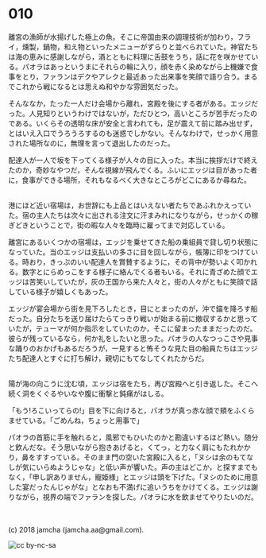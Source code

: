 # 010

離宮の漁師が水揚げした極上の魚。そこに帝国由来の調理技術が加わり，フライ，燻製，鍋物，和え物といったメニューがずらりと並べられていた。神官たちは海の恵みに感謝しながら，酒とともに料理に舌鼓をうち，話に花を咲かせている。パオラはあっというまにそれらの輪に入り，顔を赤く染めながら上機嫌で食事をとり，ファランはデクやアレクと最近あった出来事を笑顔で語り合う。まるでこれから戦になるとは思えぬ和やかな雰囲気だった。  

そんななか，たった一人だけ会場から離れ，宮殿を後にする者がある。エッジだった。人見知りというわけではないが，ただひとつ，高いところが苦手だったのである。いくらその透明な床が安全と言われても，足が震えて前に踏み出せず，とはいえ入口でうろうろするのも迷惑でしかない。そんなわけで，せっかく用意された場所なのに，無理を言って退出したのだった。  

配達人が一人で坂を下ってくる様子が人々の目に入った。本当に挨拶だけで終えたのか，奇妙なやつだ，そんな視線が飛んでくる。ふいにエッジは目があった者に，食事ができる場所，それもなるべく大きなところがどこにあるか尋ねた。  

<br>  
港にほど近い宿場は，お世辞にも上品とはいえない者たちであふれかえっていた。宿の主人たちは次々に出される注文に汗まみれになりながら，せっかくの稼ぎどきということで，街の暇な人々を臨時に雇ってまで対応している。  

離宮にあるいくつかの宿場は，エッジを乗せてきた船の乗組員で貸し切り状態になっていた。当のエッジは支払いの多さに目を回しながら，帳簿に印をつけている。時おり，きっぷのいい配達人を賞賛するように，その背中が勢いよく叩かれる。数字とにらめっこをする様子に絡んでくる者もいる。それに青ざめた顔でエッジは苦笑いしていたが，灰の王国から来た人々と，街の人々がともに笑顔で話している様子が嬉しくもあった。  

エッジが宴会場から街を見下ろしたとき，目にとまったのが，沖で錨を降ろす船だった。自分たちを送り届けたらてっきり戦いが始まる前に撤収するかと思っていたが，テューマが何か指示をしていたのか，そこに留まったままだったのだ。彼らが残っているなら，何か礼をしたいと思った。パオラの人なつっこさや見事な踊りのおかげもあるだろうが，一見すると怖そうな見た目の船員たちはエッジたち配達人とすぐに打ち解け，親切にもてなしてくれたからだ。  

<br>  
陽が海の向こうに沈む頃，エッジは宿をたち，再び宮殿へと引き返した。そこへ続く洞をくぐるやいなや腹に衝撃と鈍痛がはしる。  

「もう!ろこいってらの!」目を下に向けると，パオラが真っ赤な顔で頬をふくらませている。「ごめんね，ちょっと用事で」  

パオラの首筋に手を触れると，風邪でもひいたのかと勘違いするほど熱い。随分と飲んだな。そう思いながら抱きあげると，くてっ，と力なく肩にもたれかかり，鼻をすすっている。そのまま門の空いた宮殿に入ると，「ヌシは余のもてなしが気にいらぬようじゃな」と低い声が響いた。声の主はどこか，と探すまでもなく，「申し訳ありません，寵姫様」とエッジは頭を下げた。「ヌシのために用意した宴だったんじゃがな」となおも不満げに追いうちをかけてくる。エッジは謝りながら，視界の端でファランを探した。パオラに水を飲ませてやりたいのだ。  

<br>  
<br>  
(c) 2018 jamcha (jamcha.aa@gmail.com).  

![cc by-nc-sa](http://i.creativecommons.org/l/by-nc-sa/4.0/88x31.png)
